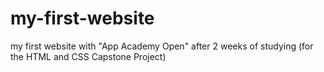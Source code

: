 # my-first-website
my first website with "App Academy Open" after 2 weeks of studying (for the HTML and CSS Capstone Project)
